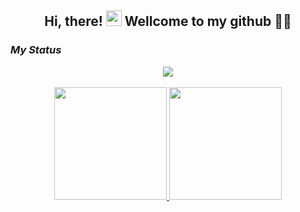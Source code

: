 <h2 align="center">
 Hi, there! <img src="https://media.giphy.com/media/hvRJCLFzcasrR4ia7z/giphy.gif" width="25px"> Wellcome to my github 🙋‍♂️
</h2> 

### **_My Status_**

<div align="center">
  <a href="https://github.com/DripMicro">
      <img id="preview" src="https://komarev.com/ghpvc/?username=Backendeng&color=grey">
      <br/><br/>
      <img height="180em" src="https://github-readme-stats.vercel.app/api?username=DripMicro&show_icons=true&theme=dark&include_all_commits=true&count_private=true"/>
      <img height="180em" src="https://github-readme-stats.vercel.app/api/top-langs/?username=DripMicro&layout=compact&langs_count=10&theme=dark"/>
<!--       <img alt="Activity Graph" src="https://github-readme-activity-graph.cyclic.app/graph?username=DripMicro&theme=react-dark&hide_border=true" />  -->
  </a>
</div>
